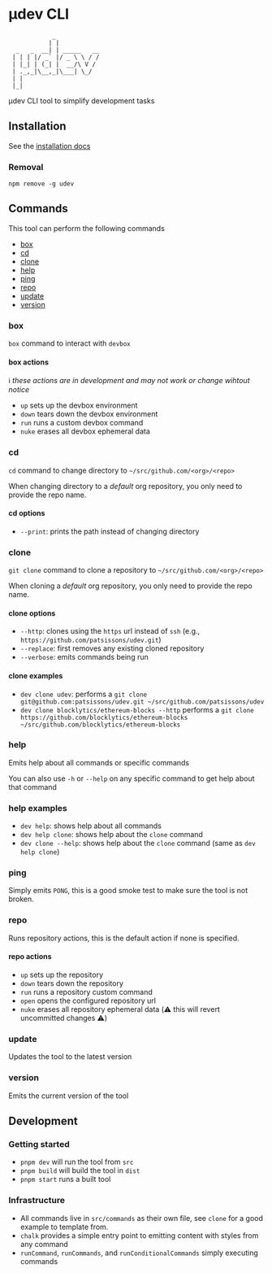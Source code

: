 # μdev CLI

```
            _
           | |
  _   _  __| | _____   __
 | | | |/ _` |/ _ \ \ / /
 | |_| | (_| |  __/\ V /
 | ._,_|\__,_|\___| \_/
 | |
 |_|
```

μdev CLI tool to simplify development tasks

## Installation

See the [installation docs](https://patsissons.github.io/udev/#installation)

### Removal

`npm remove -g udev`

## Commands

This tool can perform the following commands

- [box](#box)
- [cd](#cd)
- [clone](#clone)
- [help](#help)
- [ping](#ping)
- [repo](#repo)
- [update](#update)
- [version](#version)

### box

`box` command to interact with `devbox`

#### box actions

ℹ️ _these actions are in development and may not work or change wihtout notice_

- `up` sets up the devbox environment
- `down` tears down the devbox environment
- `run` runs a custom devbox command
- `nuke` erases all devbox ephemeral data

### cd

`cd` command to change directory to `~/src/github.com/<org>/<repo>`

When changing directory to a _default_ org repository, you only need to provide the repo name.

#### cd options

- `--print`: prints the path instead of changing directory

### clone

`git clone` command to clone a repository to `~/src/github.com/<org>/<repo>`

When cloning a _default_ org repository, you only need to provide the repo name.

#### clone options

- `--http`: clones using the `https` url instead of `ssh` (e.g., `https://github.com/patsissons/udev.git`)
- `--replace`: first removes any existing cloned repository
- `--verbose`: emits commands being run

#### clone examples

- `dev clone udev`: performs a `git clone git@github.com:patsissons/udev.git ~/src/github.com/patsissons/udev`
- `dev clone blocklytics/ethereum-blocks --http` performs a `git clone https://github.com/blocklytics/ethereum-blocks ~/src/github.com/blocklytics/ethereum-blocks`

### help

Emits help about all commands or specific commands

You can also use `-h` or `--help` on any specific command to get help about that command

### help examples

- `dev help`: shows help about all commands
- `dev help clone`: shows help about the `clone` command
- `dev clone --help`: shows help about the `clone` command (same as `dev help clone`)

### ping

Simply emits `PONG`, this is a good smoke test to make sure the tool is not broken.

### repo

Runs repository actions, this is the default action if none is specified.

#### repo actions

- `up` sets up the repository
- `down` tears down the repository
- `run` runs a repository custom command
- `open` opens the configured repository url
- `nuke` erases all repository ephemeral data (⚠️ this will revert uncommitted changes ⚠️)

### update

Updates the tool to the latest version

### version

Emits the current version of the tool

## Development

### Getting started

- `pnpm dev` will run the tool from `src`
- `pnpm build` will build the tool in `dist`
- `pnpm start` runs a built tool

### Infrastructure

- All commands live in `src/commands` as their own file, see `clone` for a good example to template from.
- `chalk` provides a simple entry point to emitting content with styles from any command
- `runCommand`, `runCommands`, and `runConditionalCommands` simply executing commands
